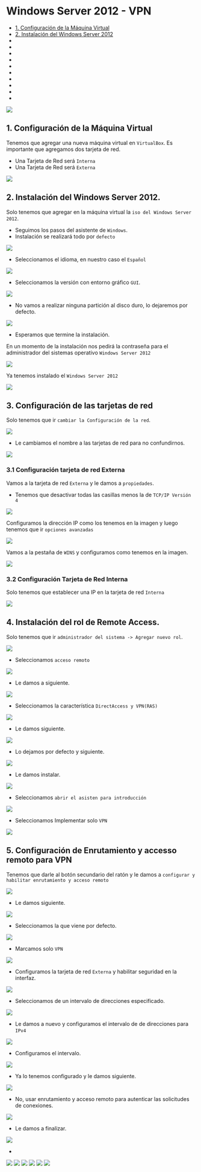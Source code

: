 # Windows Server 2012 - VPN

- [1. Configuración de la Máquina Virtual](#1)
- [2. Instalación del Windows Server 2012](#2)
- []()
- []()
- []()
- []()
- []()
- []()
- []()
- []()
- []()
- []()



![](img/000.png)


## 1. Configuración de la Máquina Virtual<a name="1"></a>

Tenemos que agregar una nueva máquina virtual en `VirtualBox`.
Es importante que agregamos dos tarjeta de red.

- Una Tarjeta de Red será `Interna`
- Una Tarjeta de Red será `Externa`

![](img/001.png)

## 2. Instalación del Windows Server 2012.<a name="2"></a>

Solo tenemos que agregar en la máquina virtual la `iso del Windows Server 2012`.

- Seguimos los pasos del asistente de `Windows`.
- Instalación se realizará todo por `defecto`

![](img/002.png)

- Seleccionamos el idioma, en nuestro caso el `Español`

![](img/003.png)

- Seleccionamos la versión con entorno gráfico `GUI`.

![](img/004.png)

- No vamos a realizar ninguna partición al disco duro, lo dejaremos por defecto.

![](img/005.png)

- Esperamos que termine la instalación.

En un momento de la instalación nos pedirá la contraseña para el administrador del sistemas operativo `Windows Server 2012`

![](img/006.png)

Ya tenemos instalado el `Windows Server 2012`

![](img/007.png)

## 3. Configuración de las tarjetas de red

Solo tenemos que ir `cambiar la Configuración de la red`.

![](img/008.png)

- Le cambiamos el nombre a las tarjetas de red para no confundirnos.

![](img/009.png)

### 3.1 Configuración tarjeta de red Externa

Vamos a la tarjeta de red `Externa` y le damos a `propiedades`.

- Tenemos que desactivar todas las casillas menos la de `TCP/IP Versión 4`

![](img/010.png)

Configuramos la dirección IP como los tenemos en la imagen y luego tenemos que ir `opciones avanzadas`

![](img/011.png)

Vamos a la pestaña de `WINS` y configuramos como tenemos en la imagen.

![](img/012.png)


### 3.2 Configuración Tarjeta de Red Interna

Solo tenemos que establecer una IP en la tarjeta de red `Interna`

![](img/013.png)


## 4. Instalación del rol de Remote Access.

Solo tenemos que ir `administrador del sistema -> Agregar nuevo rol`.

![](img/014.png)

- Seleccionamos `acceso remoto`

![](img/015.png)

- Le damos a siguiente.

![](img/016.png)

- Seleccionamos la característica `DirectAccess y VPN(RAS)`

![](img/017.png)

- Le damos siguiente.

![](img/018.png)

- Lo dejamos por defecto y siguiente.

![](img/019.png)

- Le damos instalar.

![](img/020.png)

- Seleccionamos `abrir el asisten para introducción`

![](img/021.png)

- Seleccionamos Implementar solo `VPN`

![](img/022.png)

## 5. Configuración de Enrutamiento y accesso remoto para VPN

Tenemos que darle al botón secundario del ratón y le damos a `configurar y habilitar enrutamiento y acceso remoto`


![](img/023.png)

- Le damos siguiente.

![](img/024.png)

- Seleccionamos la que viene por defecto.

![](img/025.png)

- Marcamos solo `VPN`

![](img/026.png)

- Configuramos la tarjeta de red `Externa` y habilitar seguridad en la interfaz.

![](img/027.png)

- Seleccionamos de un intervalo de direcciones especificado.

![](img/028.png)

- Le damos a nuevo y configuramos el intervalo de de direcciones para `IPv4`

![](img/029.png)

- Configuramos el intervalo.

![](img/030.png)

- Ya lo tenemos configurado y le damos siguiente.

![](img/031.png)

- No, usar enrutamiento y acceso remoto para autenticar las solicitudes de conexiones.

![](img/032.png)

- Le damos a finalizar.

![](img/033.png)

- 
![](img/034.png)
![](img/035.png)
![](img/036.png)
![](img/037.png)
![](img/038.png)
![](img/039.png)

